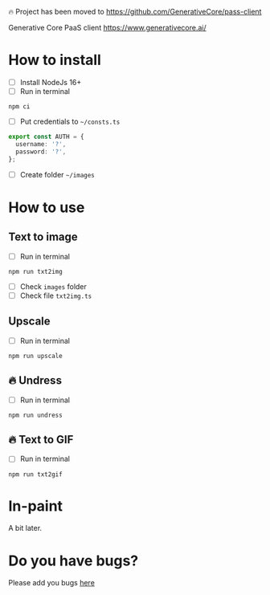 🔥 Project has been moved to https://github.com/GenerativeCore/pass-client

Generative Core PaaS client https://www.generativecore.ai/

# How to install

- [ ] Install NodeJs 16+
- [ ] Run in terminal

```
npm ci
```

- [ ] Put credentials to `~/consts.ts`

```ts
export const AUTH = {
  username: '?',
  password: '?',
};
```

- [ ] Create folder `~/images`

# How to use

## Text to image

- [ ] Run in terminal

```
npm run txt2img
```

- [ ] Check `images` folder
- [ ] Check file `txt2img.ts`

## Upscale

- [ ] Run in terminal

```
npm run upscale
```

## 🔥 Undress

- [ ] Run in terminal

```
npm run undress
```

## 🔥 Text to GIF

- [ ] Run in terminal

```
npm run txt2gif
```

# In-paint

A bit later.

# Do you have bugs?

Please add you bugs [here](https://gitlab.com/realistic-ai/paas-client/-/issues)